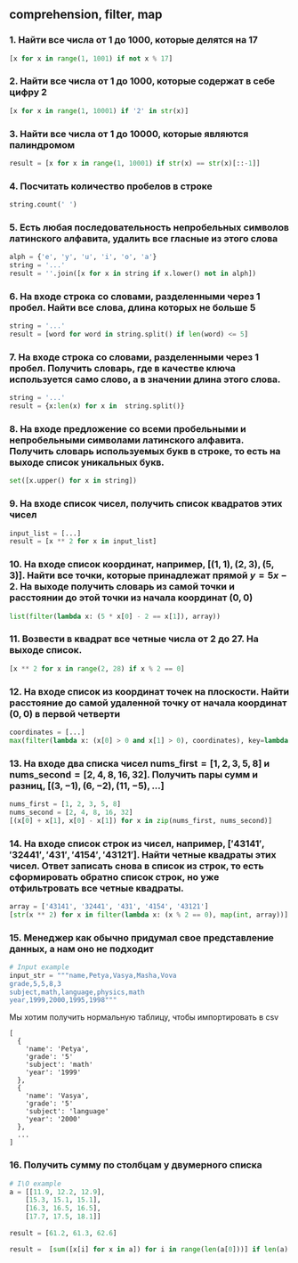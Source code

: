 ## comprehension, filter, map

### 1. Найти все числа от 1 до 1000, которые делятся на 17

```python
[x for x in range(1, 1001) if not x % 17]
```

### 2. Найти все числа от 1 до 1000, которые содержат в себе цифру 2

```python
[x for x in range(1, 10001) if '2' in str(x)]
```

### 3. Найти все числа от 1 до 10000, которые являются палиндромом

```python
result = [x for x in range(1, 10001) if str(x) == str(x)[::-1]]
```

### 4. Посчитать количество пробелов в строке

```python
string.count(' ')
```

### 5. Есть любая последовательность непробельных символов латинского алфавита, удалить все гласные из этого слова

```python
alph = {'e', 'y', 'u', 'i', 'o', 'a'}
string = '...'
result = ''.join([x for x in string if x.lower() not in alph])
```

### 6. На входе строка со словами, разделенными через 1 пробел. Найти все слова, длина которых не больше 5

```python
string = '...'
result = [word for word in string.split() if len(word) <= 5]
```

### 7. На входе строка со словами, разделенными через 1 пробел. Получить словарь, где в качестве ключа используется само слово, а в значении длина этого слова.

```python
string = '...'
result = {x:len(x) for x in  string.split()}
```

### 8. На входе предложение со всеми пробельными и непробельными символами латинского алфавита. Получить словарь используемых букв в строке, то есть на выходе список уникальных букв.

```python
set([x.upper() for x in string])
```

### 9. На входе список чисел, получить список квадратов этих чисел

```python
input_list = [...]
result = [x ** 2 for x in input_list]
```

### 10. На входе список координат, например, $[(1, 1), (2, 3), (5, 3)]$. Найти все точки, которые принадлежат прямой $y = 5x - 2$. На выходе получить словарь из самой точки и расстоянии до этой точки из начала координат $(0, 0)$

```python
list(filter(lambda x: (5 * x[0] - 2 == x[1]), array))
```

### 11. Возвести в квадрат все четные числа от 2 до 27. На выходе список.

```python
[x ** 2 for x in range(2, 28) if x % 2 == 0]
```

### 12. На входе список из координат точек на плоскости. Найти расстояние до самой удаленной точку от начала координат $(0, 0)$ в первой четверти

```python
coordinates = [...] 
max(filter(lambda x: (x[0] > 0 and x[1] > 0), coordinates), key=lambda x: x[0]**2 + x[1]** 2)
```

### 13. На входе два списка чисел $\text{nums_first} = [1, 2, 3, 5, 8]$ и $\text{nums_second} = [2, 4, 8, 16, 32]$. Получить пары сумм и разниц, $[(3, -1), (6, -2), (11, -5), ...]$

```python
nums_first = [1, 2, 3, 5, 8]
nums_second = [2, 4, 8, 16, 32]
[(x[0] + x[1], x[0] - x[1]) for x in zip(nums_first, nums_second)]
```

### 14. На входе список строк из чисел, например, $['43141', '32441', '431', '4154', '43121']$. Найти четные квадраты этих чисел. Ответ записать снова в список из строк, то есть сформировать обратно список строк, но уже отфильтровать все четные квадраты.

```python
array = ['43141', '32441', '431', '4154', '43121']
[str(x ** 2) for x in filter(lambda x: (x % 2 == 0), map(int, array))]
```

### 15. Менеджер как обычно придумал свое представление данных, а нам оно не подходит

```python
# Input example
input_str = """name,Petya,Vasya,Masha,Vova
grade,5,5,8,3
subject,math,language,physics,math
year,1999,2000,1995,1998"""
```

Мы хотим получить нормальную таблицу, чтобы импортировать в csv

```csv
[
  {
    'name': 'Petya',
    'grade': '5'
    'subject': 'math'
    'year': '1999'
  },
  {
    'name': 'Vasya',
    'grade': '5'
    'subject': 'language'
    'year': '2000'
  },
  ...
]
```


### 16. Получить сумму по столбцам у двумерного списка

```python
# I\O example
a = [[11.9, 12.2, 12.9],
    [15.3, 15.1, 15.1], 
    [16.3, 16.5, 16.5],
    [17.7, 17.5, 18.1]]
    
result = [61.2, 61.3, 62.6] 
```

```python
result =  [sum([x[i] for x in a]) for i in range(len(a[0]))] if len(a) else None
```
